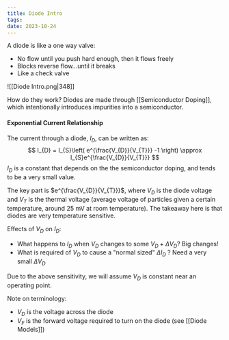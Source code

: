 ```yaml
---
title: Diode Intro
tags: 
date: 2023-10-24
---
```

A diode is like a one way valve:
- No flow until you push hard enough, then it flows freely
- Blocks reverse flow…until it breaks
- Like a check valve

![[Diode Intro.png|348]]

How do they work? Diodes are made through [[Semiconductor Doping]], which intentionally introduces impurities into a semiconductor.
#### Exponential Current Relationship
The current through a diode, $I_{D}$, can be written as:
$$
I_{D} = I_{S}\left( e^{\frac{V_{D}}{V_{T}}} -1 \right) \approx I_{S}e^{\frac{V_{D}}{V_{T}}}
$$
$I_{D}$ is a constant that depends on the the semiconductor doping, and tends to be a very small value.

The key part is $e^{\frac{V_{D}}{V_{T}}}$, where $V_{D}$ is the diode voltage and $V_{T}$ is the thermal voltage (average voltage of particles given a certain temperature, around $25\text{ mV}$ at room temperature). The takeaway here is that diodes are very temperature sensitive.

Effects of $V_{D}$ on $I_{D}$:
- What happens to $I_{D}$ when $V_{D}$ changes to some $V_{D} + \Delta V_{D}$? Big changes!
- What is required of $V_{D}$ to cause a "normal sized" $\Delta I_{D}$ ? Need a very small $\Delta V_{D}$

Due to the above sensitivity, we will assume $V_{D}$ is constant near an operating point.

Note on terminology:
- $V_{D}$ is the voltage across the diode
- $V_{F}$ is the forward voltage required to turn on the diode (see [[Diode Models]])